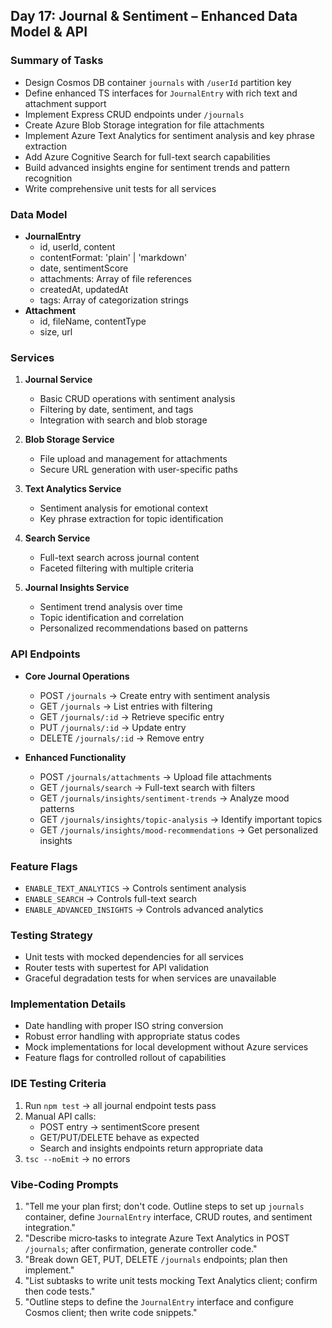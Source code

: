 <!-- Day17_Journal_Sentiment_Data_Model_API.md -->

## Day 17: Journal & Sentiment – Enhanced Data Model & API

### Summary of Tasks
- Design Cosmos DB container `journals` with `/userId` partition key
- Define enhanced TS interfaces for `JournalEntry` with rich text and attachment support
- Implement Express CRUD endpoints under `/journals`
- Create Azure Blob Storage integration for file attachments
- Implement Azure Text Analytics for sentiment analysis and key phrase extraction
- Add Azure Cognitive Search for full-text search capabilities
- Build advanced insights engine for sentiment trends and pattern recognition
- Write comprehensive unit tests for all services

### Data Model
- **JournalEntry**
  - id, userId, content
  - contentFormat: 'plain' | 'markdown'
  - date, sentimentScore
  - attachments: Array of file references
  - createdAt, updatedAt
  - tags: Array of categorization strings
- **Attachment**
  - id, fileName, contentType
  - size, url

### Services
1. **Journal Service**
   - Basic CRUD operations with sentiment analysis
   - Filtering by date, sentiment, and tags
   - Integration with search and blob storage

2. **Blob Storage Service**
   - File upload and management for attachments
   - Secure URL generation with user-specific paths

3. **Text Analytics Service**
   - Sentiment analysis for emotional context
   - Key phrase extraction for topic identification

4. **Search Service**
   - Full-text search across journal content
   - Faceted filtering with multiple criteria

5. **Journal Insights Service**
   - Sentiment trend analysis over time
   - Topic identification and correlation
   - Personalized recommendations based on patterns

### API Endpoints
- **Core Journal Operations**
  - POST `/journals` → Create entry with sentiment analysis
  - GET `/journals` → List entries with filtering
  - GET `/journals/:id` → Retrieve specific entry
  - PUT `/journals/:id` → Update entry
  - DELETE `/journals/:id` → Remove entry

- **Enhanced Functionality**
  - POST `/journals/attachments` → Upload file attachments
  - GET `/journals/search` → Full-text search with filters
  - GET `/journals/insights/sentiment-trends` → Analyze mood patterns
  - GET `/journals/insights/topic-analysis` → Identify important topics
  - GET `/journals/insights/mood-recommendations` → Get personalized insights

### Feature Flags
- `ENABLE_TEXT_ANALYTICS` → Controls sentiment analysis
- `ENABLE_SEARCH` → Controls full-text search
- `ENABLE_ADVANCED_INSIGHTS` → Controls advanced analytics

### Testing Strategy
- Unit tests with mocked dependencies for all services
- Router tests with supertest for API validation
- Graceful degradation tests for when services are unavailable

### Implementation Details
- Date handling with proper ISO string conversion
- Robust error handling with appropriate status codes
- Mock implementations for local development without Azure services
- Feature flags for controlled rollout of capabilities

### IDE Testing Criteria
1. Run `npm test` → all journal endpoint tests pass
2. Manual API calls:
   - POST entry → sentimentScore present
   - GET/PUT/DELETE behave as expected
   - Search and insights endpoints return appropriate data
3. `tsc --noEmit` → no errors

### Vibe‑Coding Prompts
1. "Tell me your plan first; don't code. Outline steps to set up `journals` container, define `JournalEntry` interface, CRUD routes, and sentiment integration."
2. "Describe micro‑tasks to integrate Azure Text Analytics in POST `/journals`; after confirmation, generate controller code."
3. "Break down GET, PUT, DELETE `/journals` endpoints; plan then implement."
4. "List subtasks to write unit tests mocking Text Analytics client; confirm then code tests."
5. "Outline steps to define the `JournalEntry` interface and configure Cosmos client; then write code snippets." 
